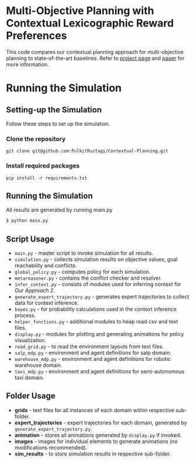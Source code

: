 # Multi-Objective Planning with Contextual Lexicographic Reward Preferences
This code compares our contextual planning approach for multi-objective planning to state-of-the-art baselines. Refer to [project page](https://pulkitrustagi.github.io/contextual-planning-project/) and [paper](https://pulkitrustagi.github.io/contextual-planning-project/) for more information.

# Running the Simulation
## Setting-up the Simulation
Follow these steps to set up the simulation.
### Clone the repository
`git clone git@github.com:PulkitRustagi/Contextual-Planning.git`
### Install required packages
`pip install -r requirements.txt`

## Running the Simulation
All results are generated by running main.py
```bash
$ python main.py
```

## Script Usage
- `main.py` - master script to invoke simulation for all results.
- `simulation.py` - collects simulation results on objective values, goal reachability and conflicts. 
- `global_policy.py` - computes policy for each simulation.
- `metareasoner.py` - contains the conflict checker and resolver.
- `infer_context.py` - consists of modules used for inferring context for *Our Approach 2*.
- `generate_expert_trajectory.py` - generates expert trajectories to collect data for context inference.
- `bayes.py` - for probability calculations used in the context inference process.
- `helper_functions.py` - additional modules to heap read csv and text files.
- `display.py` - modules for plotting and generating animations for policy visualization.
- `read_grid.py` - to read the environment layouts from text files.
- `salp_mdp.py` - environment and agent definitions for salp domain.
- `warehouse_mdp.py` - environment and agent definitions for robotic warehouse domain.
- `taxi_mdp.py` - environment and agent definitions for semi-autonomous taxi domain.

## Folder Usage
- **grids** - text files for all instances of each domain within respective sub-folder.
- **expert_trajectories** - expert trajectories for each domain, generated by `generate_expert_trajectory.py`.
- **animation** -  stores all animations generated by `display.py` if invoked.
- **images** -  images for individual elements to generate animations (no modifications recommended).
- **sim_results** -  to store simulation results in respective sub-folder.
